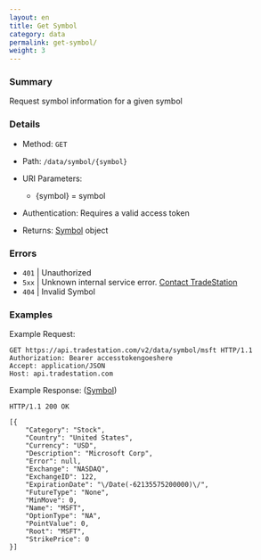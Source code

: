 ```yaml
---
layout: en
title: Get Symbol
category: data
permalink: get-symbol/
weight: 3
---
```


### Summary

Request symbol information for a given symbol

### Details

* Method: `GET`
* Path: `/data/symbol/{symbol}`
* URI Parameters:

  * {symbol} = symbol
* Authentication: Requires a valid access token
* Returns: [Symbol](../../objects/symbol) object

### Errors

* `401` | Unauthorized
* `5xx` | Unknown internal service error. [Contact TradeStation](mailto:webapi@tradestation.com)
* `404` | Invalid Symbol

### Examples

Example Request:

    GET https://api.tradestation.com/v2/data/symbol/msft HTTP/1.1
    Authorization: Bearer accesstokengoeshere
    Accept: application/JSON
    Host: api.tradestation.com

Example Response: ([Symbol](../../objects/symbol))

    HTTP/1.1 200 OK

    [{
        "Category": "Stock",
        "Country": "United States",
        "Currency": "USD",
        "Description": "Microsoft Corp",
        "Error": null,
        "Exchange": "NASDAQ",
        "ExchangeID": 122,
        "ExpirationDate": "\/Date(-62135575200000)\/",
        "FutureType": "None",
        "MinMove": 0,
        "Name": "MSFT",
        "OptionType": "NA",
        "PointValue": 0,
        "Root": "MSFT",
        "StrikePrice": 0
    }]
